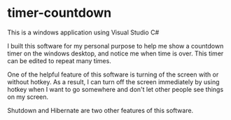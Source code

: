 # timer-countdown
This is a windows application using Visual Studio C#

I built this software for my personal purpose to help me show a countdown timer on the windows desktop, and notice me when time is over. This timer can be edited to repeat many times.

One of the helpful feature of this software is turning of the screen with or without hotkey. As a result, I can turn off the screen immediately by using hotkey when I want to go somewhere and don't let other people see things on my screen.

Shutdown and Hibernate are two other features of this software.
